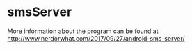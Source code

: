 # smsServer

More information about the program can be found at
http://www.nerdorwhat.com/2017/09/27/android-sms-server/

